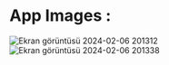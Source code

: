 # App Images :

![Ekran görüntüsü 2024-02-06 201312](https://github.com/meryemarpaci/CatsInfoApp/assets/51757833/2fc22918-0c24-4a70-85d5-9a576c9dff79)
![Ekran görüntüsü 2024-02-06 201338](https://github.com/meryemarpaci/CatsInfoApp/assets/51757833/eb6504f1-8639-4cc7-aa3f-dfb8d2fc74a1)
